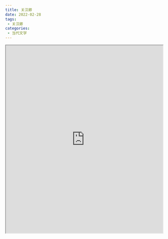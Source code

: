 ```yaml
---
title: 关汉卿
date: 2022-02-28
tags:
 - 关汉卿
categories:
 - 当代文学
---
```




<iframe src="https://study-doc.yourtools.icu/pdf/web/viewer.html?file=https://vkceyugu.cdn.bspapp.com/VKCEYUGU-e9075d72-0451-48df-afe1-d46932ae4554/926b77ba-0d08-435c-b180-a642b42199f5.pdf" width="100%" height="600px"></iframe>
